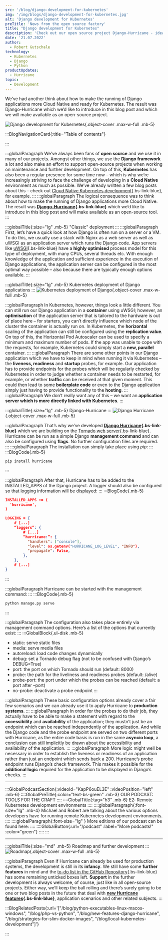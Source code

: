 ```yaml
---
src: '/blog/django-development-for-kubernetes'
img: '/img/blogs/django-development-for-kubernetes.jpg'
alt: 'Django development for Kubernetes'
preTitle: 'News from the open source factory'
title: "Django development for Kubernetes"
description: 'Check out our open source project Django-Hurricane - ideal for developing more Cloud Native and ready for Kubernetes. ✔ Django Development ✔ Kubernetes ✔ Cloud Native'
date: '21.07.2022'
author:
  - Robert Gutschale
technology:
  - Kubernetes
  - Django
  - Python
productUpdates:
  - Hurricane
topic:
  - Development
---
```

We’ve had another think about how to make the running of Django applications more Cloud Native and ready for Kubernetes. The result was Django-Hurricane which we’d like to introduce in this blog post and which we will make available as an open-source project.
<!--more-->

![Django development for Kubernetes](/img/blogs/django-development-for-kubernetes.jpg){.object-cover .max-w-full .mb-5}

:::BlogNavigationCard{:title="Table of contents"}

:::

:::globalParagraph
We’ve always been fans of **open source** and we use it in many of our projects. Amongst other things, we use the **Django framework** a lot and also make an effort to support open-source projects when working on maintenance and further development. On top of this, **Kubernetes** has also been a regular presence for some time now – which is why we’re increasingly striving to face the challenge of developing in a **Cloud Native** environment as much as possible. We’ve already written a few blog posts about this – check out [Cloud Native Kubernetes development](https://www.blueshoe.io/blog/local-kubernetes-development/){.bs-link-blue}, for example.
:::
:::globalParagraph
The logical consequence was to think about how to make the running of Django applications more Cloud Native. The result was **[Django-Hurricane](https://django-hurricane.io/){.bs-link-blue}** which we’d like to introduce in this blog post and will make available as an open-source tool.
:::

:::globalTitle{:size="lg" .mb-5}
"Classic" deployment
:::
:::globalParagraph
First, let’s have a quick look at how Django is often run on a server or a VM. To do this, we usually use a stack with Nginx as a web server as well as uWSGI as an application server which runs the Django code. App servers like [uWSGI](https://uwsgi-docs.readthedocs.io/en/latest/){.bs-link-blue} have a **highly optimised** process model for this type of deployment, with many CPUs, several threads etc. With enough knowledge of the application and sufficient experience in the execution of Django applications, the application server can be configured in the most optimal way possible – also because there are typically enough options available.
:::

:::globalTitle{:size="lg" .mb-5}
Kubernetes deployment of Django applications
:::
![Kubernetes deployment of Django](/img/blogs/django-development-for-kubernetes-1.jpg){.object-cover .max-w-full .mb-5}

:::globalParagraph
In Kubernetes, however, things look a little different. You can still run our Django application in a **container** using uWSGI; however, an **optimisation** of the application server that is tailored to the hardware is out of place here – for starters, you can’t directly influence which node of the cluster the container is actually run on. In Kubernetes, the **horizontal** scaling of the application can still be configured using the **replication value**. On top of this, the Horizontal Pod Autoscaler can be used to specify a minimum and maximum number of pods. If the app was unable to cope with the requests, for example, Kubernetes could simply start a **new, parallel** container.
:::
:::globalParagraph
There are some other points in our Django application which we have to keep in mind when running it via Kubernetes – the **liveness, readiness** and **startup** probes, for example. Our application has to provide endpoints for the probes which will be regularly checked by Kubernetes in order to judge whether a container needs to be restarted, for example, or whether **traffic** can be received at that given moment. This could then lead to some **boilerplate code** or even to the Django application simply just having to provide functionality to the **hosting**.
:::
:::globalParagraph
We don’t really want any of this – we want an **application server which is more directly linked with Kubernetes**.
:::

:::globalTitle{:size="lg" .mb-5}
Django-Hurricane
:::
![Django Hurricane](/img/blogs/django-development-for-kubernetes-2.jpg){.object-cover .max-w-full .mb-5}

:::globalParagraph
That’s why we’ve developed **[Django Hurricane](https://django-hurricane.io/){.bs-link-blue}** which we are building on the [Tornado web server](https://github.com/tornadoweb/tornado){.bs-link-blue}. Hurricane can be run as a simple Django **management command** and can also be configured using **flags**. No further configuration files are required.
:::
:::globalParagraph
The installation can simply take place using *pip*:
:::
:::BlogCode{.mb-5}
```docker
pip install hurricane
```
:::

:::globalParagraph
After that, Hurricane has to be added to the INSTALLED_APPS of the Django project. A logger should also be configured so that logging information will be displayed:
:::
:::BlogCode{.mb-5}
```json
INSTALLED_APPS += (
  'hurricane',
)

LOGGING = {
    # [...]
    “loggers”: {
        # [...]
        “hurricane:”: {
          "handlers": ["console"],
          "level": os.getenv("HURRICANE_LOG_LEVEL", "INFO"),
          "propagate": False,
        },
    },
    # [...]
}
```
:::

:::globalParagraph
Hurricane can be started with the management command:
:::
:::BlogCode{.mb-5}
```docker
python manage.py serve
```
:::

:::globalParagraph
The configuration also takes place entirely via management command options. Here’s a list of the options that currently exist:
:::
:::GlobalBlock{.ul-disk .mb-5}
- static: serve static files
- media: serve media files
- autoreload: load code changes dynamically
- debug: set a Tornado debug flag (not to be confused with Django’s DEBUG=True)
- port: the port on which Tornado should run (default: 8000)
- probe: the path for the liveliness and readiness probes (default: /alive)
- probe-port: the port under which the probes can be reached (default: a port after –port)
- no-probe: deactivate a probe endpoint
:::

:::globalParagraph
These basic configuration options already cover a fair few scenarios and we can already use it to apply Hurricane to **production systems**.
:::
:::globalParagraph
In order for the probes to do their job, they actually have to be able to make a statement with regard to the **accessibility** and **availability** of the application; they mustn’t just be an endpoint which can be reached independently of the application. And while the Django code and the probe endpoint are served on two different ports with Hurricane, as the entire code basis is run in the same **asyncio loop**, a conclusion can still implicitly be drawn about the accessibility and availability of the application.
:::
:::globalParagraph
More logic might well be necessary in order to establish the liveness or readiness of an application rather than just an endpoint which sends back a 200. Hurricane’s probe endpoint runs Django’s check framework. This makes it possible for the **additional logic** required for the application to be displayed in Django’s checks.
:::

<hr class="mb-6">

:::GlobalPodcastSection{:videoId="KapP6ouEL3E" :videoPosition="left" .mb-6}
::::GlobalPreTitle{:color="text-bs-green" .mb-3}
OUR PODCAST: TOOLS FOR THE CRAFT
::::
::::GlobalTitle{:tag="h3" .mb-6}
E2: Remote Kubernetes development environments
::::
::::globalParagraph{:font-size="lg" .mb-4}
Michael and Robert are talking about the various options developers have for running remote Kubernetes development environments.
::::
::::globalParagraph{:font-size="lg" }
More editions of our podcast can be found here:
::::
::::GlobalButton{:url="/podcast" :label="More podcasts!" :color="green"}
::::
:::

<hr class="mb-6">

:::globalTitle{:size="md" .mb-5}
Roadmap and further development
:::
![Roadmap](/img/blogs/django-development-for-kubernetes-3.jpg){.object-cover .max-w-full .mb-5}

:::globalParagraph
Even if Hurricane can already be used for production systems, the development is still in its **infancy**. We still have some **further features** in mind and the [to-do list in the GitHub Repository](https://github.com/Blueshoe/django-hurricane/){.bs-link-blue} has some remaining unticked boxes left. **Support** in the further development is always welcome, of course, just like in all open-source projects. Either way, we’ll keep the ball rolling and there’s surely going to be one or two blog posts in the future that deal with **[new Hurricane features](https://www.blueshoe.io/blog/new-features-django-hurricane/){.bs-link-blue}**, application scenarios and other related subjects.
:::

:::BlogRelatedPosts{:url='["/blog/python-executables-linux-macos-windows", "/blog/php-vs-python", "/blog/new-features-django-hurricane", "/blog/strategies-for-slim-docker-images", "/blog/local-kubernetes-development"]'}

:::
